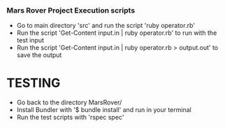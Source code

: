 ### Mars Rover Project Execution scripts

- Go to main directory 'src' and run the script 'ruby operator.rb'
- Run the script 'Get-Content input.in | ruby operator.rb' to run with the test input
- Run the script 'Get-Content input.in | ruby operator.rb > output.out' to save the output

# TESTING

- Go back to the directory MarsRover/
- Install Bundler with '$ bundle install' and run in your terminal
- Run the test scripts with 'rspec spec'
